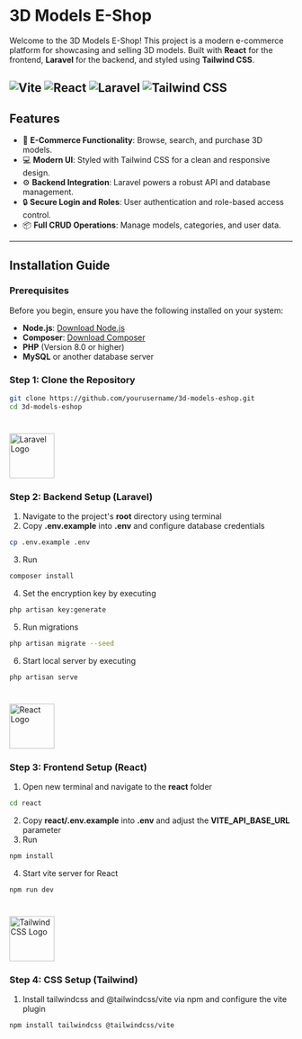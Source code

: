# 3D Models E-Shop

Welcome to the 3D Models E-Shop! This project is a modern e-commerce platform for showcasing and selling 3D models. Built with **React** for the frontend, **Laravel** for the backend, and styled using **Tailwind CSS**.

![Vite](https://img.shields.io/badge/Vite-646CFF?style=for-the-badge&logo=vite&logoColor=white)
![React](https://img.shields.io/badge/React-20232A?style=for-the-badge&logo=react&logoColor=61DAFB)
![Laravel](https://img.shields.io/badge/Laravel-FF2D20?style=for-the-badge&logo=laravel&logoColor=white)
![Tailwind CSS](https://img.shields.io/badge/Tailwind_CSS-06B6D4?style=for-the-badge&logo=tailwindcss&logoColor=white)
---

## Features

- 🛒 **E-Commerce Functionality**: Browse, search, and purchase 3D models.
- 💻 **Modern UI**: Styled with Tailwind CSS for a clean and responsive design.
- ⚙️ **Backend Integration**: Laravel powers a robust API and database management.
- 🔒 **Secure Login and Roles**: User authentication and role-based access control.
- 📦 **Full CRUD Operations**: Manage models, categories, and user data.

---

## Installation Guide

### Prerequisites

Before you begin, ensure you have the following installed on your system:

- **Node.js**: [Download Node.js](https://nodejs.org/)
- **Composer**: [Download Composer](https://getcomposer.org/)
- **PHP** (Version 8.0 or higher)
- **MySQL** or another database server

### Step 1: Clone the Repository

```bash
git clone https://github.com/yourusername/3d-models-eshop.git
cd 3d-models-eshop
```

#
<p align="left"><a href="https://laravel.com" target="_blank"><img src="https://upload.wikimedia.org/wikipedia/commons/9/9a/Laravel.svg" alt="Laravel Logo" height="80" ></a></p>

### Step 2: Backend Setup (Laravel)
1. Navigate to the project's **root** directory using terminal
2. Copy **.env.example** into **.env** and configure database credentials
```bash
cp .env.example .env
``` 
3. Run
```bash
composer install
```  
4. Set the encryption key by executing
```bash
php artisan key:generate
``` 
5. Run migrations
```bash
php artisan migrate --seed
``` 
6. Start local server by executing
```bash
php artisan serve
``` 



# 
<p align="left"><a href="https://react.dev" target="_blank"> <img src="https://upload.wikimedia.org/wikipedia/commons/a/a7/React-icon.svg" alt="React Logo" height="80"></a></p>   

### Step 3: Frontend Setup (React)
1. Open new terminal and navigate to the **react** folder
```bash
cd react
``` 
2. Copy **react/.env.example** into **.env** and adjust the **VITE_API_BASE_URL** parameter
3. Run 
```bash
npm install
``` 
4. Start vite server for React
```bash
npm run dev
``` 



   #
<p align="left"><a href="https://tailwindcss.com" target="_blank"><img src="https://upload.wikimedia.org/wikipedia/commons/d/d5/Tailwind_CSS_Logo.svg" alt="Tailwind CSS Logo" height="80"></a></p>

### Step 4: CSS Setup (Tailwind)
1. Install tailwindcss and @tailwindcss/vite via npm and configure the vite plugin
```
npm install tailwindcss @tailwindcss/vite
```

